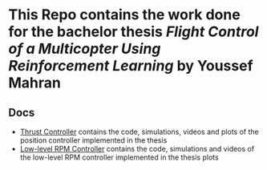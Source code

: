 # This Repo contains the work done for the bachelor thesis _Flight Control of a Multicopter Using Reinforcement Learning_ by **Youssef Mahran**
## Docs 
- [Thrust Controller](Thrust_Controller) contains the code, simulations, videos and plots of the position controller implemented in the thesis
- [Low-level RPM Controller](RPM_Controller) contains the code, simulations and videos of the low-level RPM controller implemented in the thesis
plots